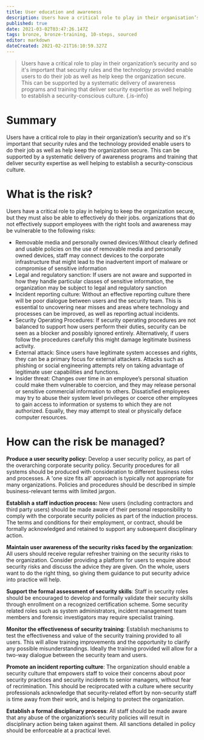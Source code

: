 ```yaml
---
title: User education and awareness
description: Users have a critical role to play in their organisation’s security and so it's important that security rules and the technology provided enable users to do their job as well as help keep the organisation secure. 
published: true
date: 2021-03-02T03:47:26.147Z
tags: bronze, bronze-training, 10-steps, sourced
editor: markdown
dateCreated: 2021-02-21T16:10:59.327Z
---
```


> Users have a critical role to play in their organization’s security and so it's important that security rules and the technology provided enable users to do their job as well as help keep the organization secure. This can be supported by a systematic delivery of awareness programs and training that deliver security expertise as well helping to establish a security-conscious culture.
{.is-info}

# Summary
Users have a critical role to play in their organization’s security and so it's important that security rules and the technology provided enable users to do their job as well as help keep the organization secure. This can be supported by a systematic delivery of awareness programs and training that deliver security expertise as well helping to establish a security-conscious culture.

# What is the risk?
Users have a critical role to play in helping to keep the organization secure, but they must also be able to effectively do their jobs. organizations that do not effectively support employees with the right tools and awareness may be vulnerable to the following risks:

- Removable media and personally owned devices:Without clearly defined and usable policies on the use of removable media and personally owned devices, staff may connect devices to the corporate infrastructure that might lead to the inadvertent import of malware or compromise of sensitive information
- Legal and regulatory sanction: If users are not aware and supported in how they handle particular classes of sensitive information, the organization may be subject to legal and regulatory sanction
- Incident reporting culture: Without an effective reporting culture there will be poor dialogue between users and the security team. This is essential to uncovering near misses and areas where technology and processes can be improved, as well as reporting actual incidents.
- Security Operating Procedures: If security operating procedures are not balanced to support how users perform their duties, security can be seen as a blocker and possibly ignored entirely. Alternatively, if users follow the procedures carefully this might damage legitimate business activity.
- External attack: Since users have legitimate system accesses and rights, they can be a primary focus for external attackers. Attacks such as phishing or social engineering attempts rely on taking advantage of legitimate user capabilities and functions.
- Insider threat: Changes over time in an employee’s personal situation could make them vulnerable to coercion, and they may release personal or sensitive commercial information to others. Dissatisfied employees may try to abuse their system level privileges or coerce other employees to gain access to information or systems to which they are not authorized. Equally, they may attempt to steal or physically deface computer resources.

# How can the risk be managed?
**Produce a user security policy:** Develop a user security policy, as part of the overarching corporate security policy. Security procedures for all systems should be produced with consideration to different business roles and processes. A 'one size fits all' approach is typically not appropriate for many organizations. Policies and procedures should be described in simple business-relevant terms with limited jargon.

**Establish a staff induction process:** New users (including contractors and third party users) should be made aware of their personal responsibility to comply with the corporate security policies as part of the induction process. The terms and conditions for their employment, or contract, should be formally acknowledged and retained to support any subsequent disciplinary action.

**Maintain user awareness of the security risks faced by the organization**: All users should receive regular refresher training on the security risks to the organization. Consider providing a platform for users to enquire about security risks and discuss the advice they are given. On the whole, users want to do the right thing, so giving them guidance to put security advice into practice will help.

**Support the formal assessment of security skills**: Staff in security roles should be encouraged to develop and formally validate their security skills through enrollment on a recognized certification scheme. Some security related roles such as system administrators, incident management team members and forensic investigators may require specialist training.

**Monitor the effectiveness of security training**: Establish mechanisms to test the effectiveness and value of the security training provided to all users. This will allow training improvements and the opportunity to clarify any possible misunderstandings. Ideally the training provided will allow for a two-way dialogue between the security team and users.

**Promote an incident reporting culture**: The organization should enable a security culture that empowers staff to voice their concerns about poor security practices and security incidents to senior managers, without fear of recrimination. This should be reciprocated with a culture where security professionals acknowledge that security-related effort by non-security staff is time away from their work, and is helping to protect the organization.

**Establish a formal disciplinary process**: All staff should be made aware that any abuse of the organization’s security policies will result in disciplinary action being taken against them. All sanctions detailed in policy should be enforceable at a practical level.

